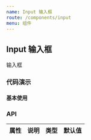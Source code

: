 ```yaml
---
name: Input 输入框
route: /components/input
menu: 组件
---
```


[comment]: <> (import CodeBox from '../../doc-comps/happy-box';)

[comment]: <> (import BasicDemo from './demo/basic';)

[comment]: <> (import BasicDemoCode from '!raw-loader!./demo/basic';)

## Input 输入框

输入框

### 代码演示

#### 基本使用

[comment]: <> (<CodeBox code={BasicDemoCode} title="" desc="">)

[comment]: <> (  <BasicDemo></BasicDemo>)

[comment]: <> (</CodeBox>)


### API

| 属性 | 说明 | 类型 | 默认值 |
| ---- | ---- | ---- | ------ |
